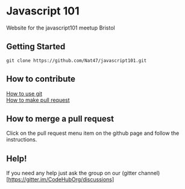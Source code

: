 # Javascript 101
Website for the javascript101 meetup Bristol

## Getting Started
```
git clone https://github.com/Nat47/javascript101.git
```

## How to contribute
[How to use git](https://javascript101.gitbooks.io/guide/content/version_control.html)  
[How to make pull request](https://docs.google.com/presentation/d/12XPsgBkarJLA6I1UJd7HK1izUpQfX2Lt2gQq91z9XNQ/edit#slide=id.p)

## How to merge a pull request
Click on the pull request menu item on the github page and follow the instructions.

## Help!
If you need any help just ask the group on our (gitter channel)[https://gitter.im/CodeHubOrg/discussions]
